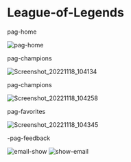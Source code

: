 # League-of-Legends

pag-home


![pag-home](https://user-images.githubusercontent.com/92491382/202830085-328ed14c-1263-4fe3-862a-837ad9e2eebc.png)

pag-champions

![Screenshot_20221118_104134](https://user-images.githubusercontent.com/92491382/202828484-c477fd13-d0cb-4e53-833f-afca9a6396d8.png)

pag-champions

![Screenshot_20221118_104258](https://user-images.githubusercontent.com/92491382/202828488-90f14df5-1fff-4018-88b0-6e6f74d5e32f.png)

pag-favorites

![Screenshot_20221118_104345](https://user-images.githubusercontent.com/92491382/202828489-238101be-054d-439e-bf8b-b8cacca51e89.png)

-pag-feedback

![email-show](https://user-images.githubusercontent.com/92491382/202829825-c8b27d3d-a927-42b5-aef2-a1725d4f14ee.png)
![show-email](https://user-images.githubusercontent.com/92491382/202829829-3d0c6aaf-e1c2-42f3-875a-9d4d42d7a141.jpg)
